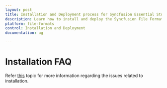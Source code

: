 ```yaml
---
layout: post
title: Installation and Deployment process for Syncfusion Essential Studio File Formats products
description: Learn how to install and deploy the Syncfusion File Formats component
platform: file-formats
control: Installation and Deployment
documentation: ug

---
```


# Installation FAQ

Refer [this](https://help.syncfusion.com/common/essential-studio/installation/installation-errors) topic for more information regarding the issues related to installation.